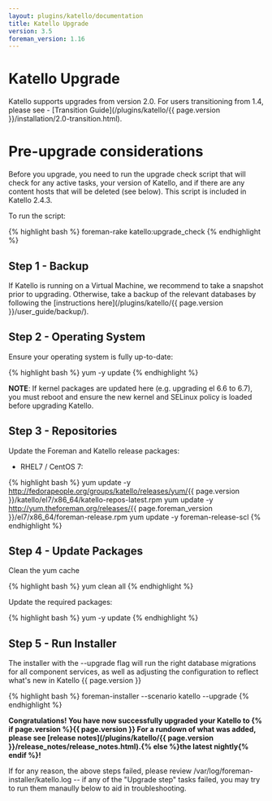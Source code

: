 ```yaml
---
layout: plugins/katello/documentation
title: Katello Upgrade
version: 3.5
foreman_version: 1.16
---
```


# Katello Upgrade

Katello supports upgrades from version 2.0.  For users transitioning from 1.4, please see - [Transition Guide](/plugins/katello/{{ page.version }}/installation/2.0-transition.html).


# Pre-upgrade considerations

Before you upgrade, you need to run the upgrade check script that will check for any active tasks, your version of Katello, and if there are any content hosts that will be deleted (see below). This script is included in Katello 2.4.3.

To run the script:

{% highlight bash %}
foreman-rake katello:upgrade_check
{% endhighlight %}

## Step 1 - Backup

If Katello is running on a Virtual Machine, we recommend to take a snapshot prior to upgrading. Otherwise, take a backup of the relevant databases by following the [instructions here](/plugins/katello/{{ page.version }}/user_guide/backup/).

## Step 2 - Operating System

Ensure your operating system is fully up-to-date:

{% highlight bash %}
yum -y update
{% endhighlight %}

**NOTE**: If kernel packages are updated here (e.g. upgrading el 6.6 to 6.7), you must reboot and ensure the new kernel and SELinux policy is loaded before upgrading Katello.

## Step 3 - Repositories

Update the Foreman and Katello release packages:

  * RHEL7 / CentOS 7:

{% highlight bash %}
  yum update -y http://fedorapeople.org/groups/katello/releases/yum/{{ page.version }}/katello/el7/x86_64/katello-repos-latest.rpm
  yum update -y http://yum.theforeman.org/releases/{{ page.foreman_version }}/el7/x86_64/foreman-release.rpm
  yum update -y foreman-release-scl
{% endhighlight %}

## Step 4 - Update Packages

Clean the yum cache

{% highlight bash %}
yum clean all
{% endhighlight %}

Update the required packages:

{% highlight bash %}
yum -y update
{% endhighlight %}

## Step 5 - Run Installer

The installer with the --upgrade flag will run the right database migrations for all component services, as well as adjusting the configuration to reflect what's new in Katello {{ page.version }}

{% highlight bash %}
foreman-installer --scenario katello --upgrade
{% endhighlight %}

**Congratulations! You have now successfully upgraded your Katello to {% if page.version %}{{ page.version }} For a rundown of what was added, please see [release notes](/plugins/katello/{{ page.version }}/release_notes/release_notes.html).{% else %}the latest nightly{% endif %}!**


If for any reason, the above steps failed, please review /var/log/foreman-installer/katello.log -- if any of the "Upgrade step" tasks failed, you may try to run them manaully below to aid in troubleshooting.
